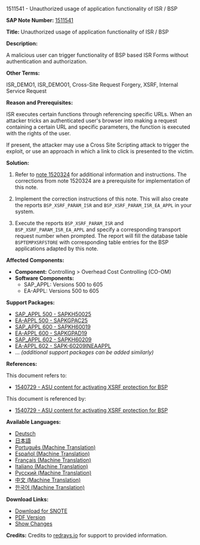 1511541 - Unauthorized usage of application functionality of ISR / BSP

**SAP Note Number:** [1511541](https://me.sap.com/support/notes/1511541)

**Title:** Unauthorized usage of application functionality of ISR / BSP

**Description:**

A malicious user can trigger functionality of BSP based ISR Forms without authentication and authorization.

**Other Terms:**

ISR_DEMO1, ISR_DEMO01, Cross-Site Request Forgery, XSRF, Internal Service Request

**Reason and Prerequisites:**

ISR executes certain functions through referencing specific URLs. When an attacker tricks an authenticated user's browser into making a request containing a certain URL and specific parameters, the function is executed with the rights of the user.

If present, the attacker may use a Cross Site Scripting attack to trigger the exploit, or use an approach in which a link to click is presented to the victim.

**Solution:**

1. Refer to [note 1520324](https://me.sap.com/support/notes/1520324) for additional information and instructions. The corrections from note 1520324 are a prerequisite for implementation of this note.

2. Implement the correction instructions of this note. This will also create the reports `BSP_XSRF_PARAM_ISR` and `BSP_XSRF_PARAM_ISR_EA_APPL` in your system.

3. Execute the reports `BSP_XSRF_PARAM_ISR` and `BSP_XSRF_PARAM_ISR_EA_APPL` and specify a corresponding transport request number when prompted. The report will fill the database table `BSPTEMPXSRFSTORE` with corresponding table entries for the BSP applications adapted by this note.

**Affected Components:**

- **Component:** Controlling > Overhead Cost Controlling (CO-OM)
- **Software Components:** 
  - SAP_APPL: Versions 500 to 605
  - EA-APPL: Versions 500 to 605

**Support Packages:**

- [SAP_APPL 500 - SAPKH50025](https://me.sap.com/supportpackage/SAPKH50025)
- [EA-APPL 500 - SAPKGPAC25](https://me.sap.com/supportpackage/SAPKGPAC25)
- [SAP_APPL 600 - SAPKH60019](https://me.sap.com/supportpackage/SAPKH60019)
- [EA-APPL 600 - SAPKGPAD19](https://me.sap.com/supportpackage/SAPKGPAD19)
- [SAP_APPL 602 - SAPKH60209](https://me.sap.com/supportpackage/SAPKH60209)
- [EA-APPL 602 - SAPK-60209INEAAPPL](https://me.sap.com/supportpackage/SAPK-60209INEAAPPL)
- ... *(additional support packages can be added similarly)*

**References:**

This document refers to:

- [1540729 - ASU content for activating XSRF protection for BSP](https://me.sap.com/support/notes/1540729)

This document is referenced by:

- [1540729 - ASU content for activating XSRF protection for BSP](https://me.sap.com/support/notes/1540729)

**Available Languages:**

- [Deutsch](https://me.sap.com/notes/0001511541/D)
- [日本語](https://me.sap.com/notes/0001511541/J)
- [Português (Machine Translation)](https://me.sap.com/notes/0001511541/P)
- [Español (Machine Translation)](https://me.sap.com/notes/0001511541/S)
- [Français (Machine Translation)](https://me.sap.com/notes/0001511541/F)
- [Italiano (Machine Translation)](https://me.sap.com/notes/0001511541/I)
- [Русский (Machine Translation)](https://me.sap.com/notes/0001511541/R)
- [中文 (Machine Translation)](https://me.sap.com/notes/0001511541/1)
- [한국어 (Machine Translation)](https://me.sap.com/notes/0001511541/3)

**Download Links:**

- [Download for SNOTE](https://notesdownloads.sap.com/note/0040000008957502017)
- [PDF Version](https://userapps.support.sap.com/sap/support/sfm/notes/print/0001511541?language=en-US&token=52C3A682B3E7E76B87A3E52EAC5D19BA)
- [Show Changes](https://me.sap.com/notesLatestChanges/0001511541/E/diff)

**Credits:**
Credits to [redrays.io](https://redrays.io) for support to provided information.